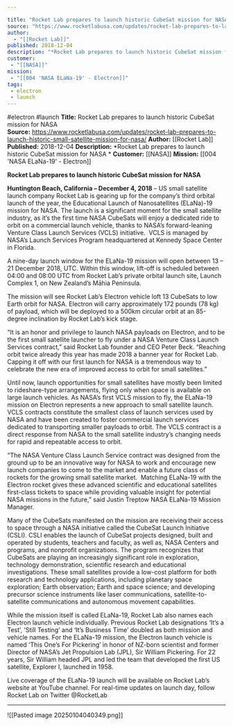 ```yaml
---

title: "Rocket Lab prepares to launch historic CubeSat mission for NASA  "
source: "https://www.rocketlabusa.com/updates/rocket-lab-prepares-to-launch-historic-small-satellite-mission-for-nasa/"
author:
  - "[[Rocket Lab]]"
published: 2018-12-04
description: "*Rocket Lab prepares to launch historic CubeSat mission for NASA *"
customer:
 - "[[NASA]]"
mission:
 - "[[004 'NASA ELaNa-19' - Electron]]"
tags:
 - electron
 - launch
---
```


#electron #launch
**Title:** Rocket Lab prepares to launch historic CubeSat mission for NASA  
**Source:** https://www.rocketlabusa.com/updates/rocket-lab-prepares-to-launch-historic-small-satellite-mission-for-nasa/
**Author:** [[Rocket Lab]]
**Published:** 2018-12-04
**Description:** *Rocket Lab prepares to launch historic CubeSat mission for NASA *
**Customer:** [[NASA]]
**Mission:** [[004 'NASA ELaNa-19' - Electron]]

**Rocket Lab prepares to launch historic CubeSat mission for NASA**

**Huntington Beach, California – December 4, 2018** – US small satellite launch company Rocket Lab is gearing up for the company’s third orbital launch of the year, the Educational Launch of Nanosatellites (ELaNa)-19 mission for NASA. The launch is a significant moment for the small satellite industry, as it’s the first time NASA CubeSats will enjoy a dedicated ride to orbit on a commercial launch vehicle, thanks to NASA’s forward-leaning Venture Class Launch Services (VCLS) initiative.  VCLS is managed by NASA’s Launch Services Program headquartered at Kennedy Space Center in Florida.

A nine-day launch window for the ELaNa-19 mission will open between 13 – 21 December 2018, UTC. Within this window, lift-off is scheduled between 04:00 and 08:00 UTC from Rocket Lab’s private orbital launch site, Launch Complex 1, on New Zealand’s Māhia Peninsula.

The mission will see Rocket Lab’s Electron vehicle loft 13 CubeSats to low Earth orbit for NASA. Electron will carry approximately 172 pounds (78 kg) of payload, which will be deployed to a 500km circular orbit at an 85-degree inclination by Rocket Lab’s kick stage.

“It is an honor and privilege to launch NASA payloads on Electron, and to be the first small satellite launcher to fly under a NASA Venture Class Launch Services contract,” said Rocket Lab founder and CEO Peter Beck. “Reaching orbit twice already this year has made 2018 a banner year for Rocket Lab. Capping it off with our first launch for NASA is a tremendous way to celebrate the new era of improved access to orbit for small satellites.”

Until now, launch opportunities for small satellites have mostly been limited to rideshare-type arrangements, flying only when space is available on large launch vehicles. As NASA’s first VCLS mission to fly, the ELaNa-19 mission on Electron represents a new approach to small satellite launch. VCLS contracts constitute the smallest class of launch services used by NASA and have been created to foster commercial launch services dedicated to transporting smaller payloads to orbit. The VCLS contract is a direct response from NASA to the small satellite industry’s changing needs for rapid and repeatable access to orbit.

“The NASA Venture Class Launch Service contract was designed from the ground up to be an innovative way for NASA to work and encourage new launch companies to come to the market and enable a future class of rockets for the growing small satellite market.  Matching ELaNa-19 with the Electron rocket gives these advanced scientific and educational satellites first-class tickets to space while providing valuable insight for potential NASA missions in the future,” said Justin Treptow NASA ELaNa-19 Mission Manager.

Many of the CubeSats manifested on the mission are receiving their access to space through a NASA initiative called the CubeSat Launch Initiative (CSLI). CSLI enables the launch of CubeSat projects designed, built and operated by students, teachers and faculty, as well as, NASA Centers and programs, and nonprofit organizations. The program recognizes that CubeSats are playing an increasingly significant role in exploration, technology demonstration, scientific research and educational investigations. These small satellites provide a low-cost platform for both research and technology applications, including planetary space exploration; Earth observation; Earth and space science; and developing precursor science instruments like laser communications, satellite-to-satellite communications and autonomous movement capabilities.

While the mission itself is called ELaNa-19, Rocket Lab also names each Electron launch vehicle individually. Previous Rocket Lab designations ‘It’s a Test’, ‘Still Testing’ and ‘It’s Business Time’ doubled as both mission and vehicle names. For the ELaNa-19 mission, the Electron launch vehicle is named ‘This One’s For Pickering’ in honor of NZ-born scientist and former Director of NASA’s Jet Propulsion Lab (JPL), Sir William Pickering. For 22 years, Sir William headed JPL and led the team that developed the first US satellite, Explorer I, launched in 1958.

Live coverage of the ELaNa-19 launch will be available on Rocket Lab’s website at YouTube channel. For real-time updates on launch day, follow Rocket Lab on Twitter @RocketLab

---

![[Pasted image 20250104040349.png]]